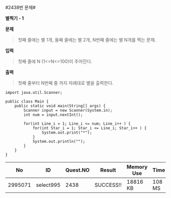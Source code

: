 #2438번 문제#

**별찍기 - 1**

**문제**
> 첫째 줄에는 별 1개, 둘째 줄에는 별 2개, N번째 줄에는 별 N개를 찍는 문제.

**입력**
> 첫째 줄에 N (1<=N<=100)이 주어진다.

**출력**
> 첫째 줄부터 N번째 줄 까지 차례대로 별을 출력한다.

```
import java.util.Scanner;

public class Main {
    public static void main(String[] args) {
        Scanner input = new Scanner(System.in);
        int num = input.nextInt();
        
        for(int Line_i = 1; Line_i <= num; Line_i++ ) {
            for(int Star_i = 1; Star_i <= Line_i; Star_i++ ) {
                System.out.print("*");
            }
            System.out.println("");
        }
    }
}
```

| No      | ID        | Quest.NO | Result    | Memory Use | Time   | lanaguage | Code Length |
|---------|-----------|----------|-----------|------------|--------|-----------|-------------|
| 2995071 | select995 | 2438     | SUCCESS!! | 18816 KB   | 108 MS | Java      | 423 B       |